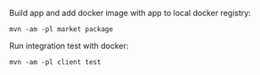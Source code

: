 Build app and add docker image with app to local docker registry:

```mvn -am -pl market package```

Run integration test with docker:

```mvn -am -pl client test```